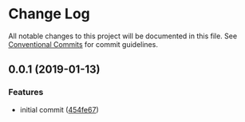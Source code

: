 # Change Log

All notable changes to this project will be documented in this file.
See [Conventional Commits](https://conventionalcommits.org) for commit guidelines.

## 0.0.1 (2019-01-13)

### Features

- initial commit ([454fe67](https://github.com/DSchau/gatsby-drupal-workshop/commit/454fe67))
